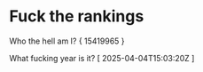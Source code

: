 # Fuck the rankings

Who the hell am I?
{ 15419965 }

What fucking year is it?
[ 2025-04-04T15:03:20Z ]
